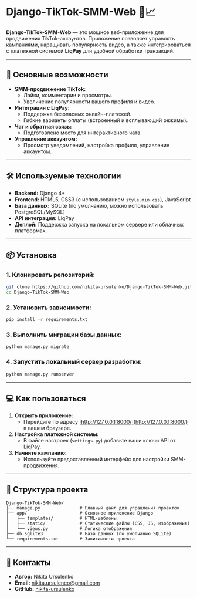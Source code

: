 # Django-TikTok-SMM-Web 🎥📈

**Django-TikTok-SMM-Web** — это мощное веб-приложение для продвижения TikTok-аккаунтов. Приложение позволяет управлять кампаниями, наращивать популярность видео, а также интегрироваться с платежной системой **LiqPay** для удобной обработки транзакций.

---

## 🚀 Основные возможности
- **SMM-продвижение TikTok:**
  - Лайки, комментарии и просмотры.
  - Увеличение популярности вашего профиля и видео.
- **Интеграция с LiqPay:**
  - Поддержка безопасных онлайн-платежей.
  - Гибкие варианты оплаты (встроенный и всплывающий режимы).
- **Чат и обратная связь:**
  - Подготовлено место для интерактивного чата.
- **Управление аккаунтом:**
  - Просмотр уведомлений, настройка профиля, управление аккаунтом.

---

## 🛠️ Используемые технологии
- **Backend:** Django 4+
- **Frontend:** HTML5, CSS3 (с использованием `style.min.css`), JavaScript
- **База данных:** SQLite (по умолчанию, можно использовать PostgreSQL/MySQL)
- **API интеграция:** LiqPay
- **Деплой:** Поддержка запуска на локальном сервере или облачных платформах.

---

## 📦 Установка

### 1. Клонировать репозиторий:
```bash
git clone https://github.com/nikita-ursulenko/Django-TikTok-SMM-Web.git
cd Django-TikTok-SMM-Web
```

### 2. Установить зависимости:
```bash
pip install -r requirements.txt
```

### 3. Выполнить миграции базы данных:
```bash
python manage.py migrate
```

### 4. Запустить локальный сервер разработки:
```bash
python manage.py runserver
```

---

## 💻 Как пользоваться

1. **Открыть приложение:**
   - Перейдите по адресу [http://127.0.0.1:8000/](http://127.0.0.1:8000/) в вашем браузере.
2. **Настройка платежной системы:**
   - В файле настроек (`settings.py`) добавьте ваши ключи API от LiqPay.
3. **Начните кампанию:**
   - Используйте предоставленный интерфейс для настройки SMM-продвижения.

---

## 📂 Структура проекта
```
Django-TikTok-SMM-Web/
├── manage.py               # Главный файл для управления проектом
├── app/                    # Основное приложение Django
│   ├── templates/          # HTML-шаблоны
│   ├── static/             # Статические файлы (CSS, JS, изображения)
│   └── views.py            # Логика отображения
├── db.sqlite3              # База данных (по умолчанию SQLite)
└── requirements.txt        # Зависимости проекта
```

---

## 📧 Контакты
- **Автор:** Nikita Ursulenko
- **Email:** nikita.ursulenco@gmail.com
- **GitHub:** [nikita-ursulenko](https://github.com/nikita-ursulenko)
